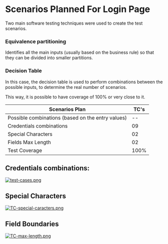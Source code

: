 # Scenarios Planned For Login Page
Two main software testing techniques were used to create the test scenarios.

### Equivalence partitioning
Identifies all the main inputs (usually based on the business rule) so that they can be divided into smaller partitions.

### Decision Table
In this case, the decision table is used to perform combinations between the possible inputs, to determine the real number of scenarios.

This way, it is possible to have coverage of 100% or very close to it.

| Scenarios Plan                                               |  TC's  |
|--------------------------------------------------------------|--------|
| Possible combinations (based on the entry values)	           |   --   |
| Credentials combinations	                                   |   09   |
| Special Characters                                           |   02   |
| Fields Max Length                                            |   02   |
| Test Coverage	                                               |  100%  |

## Credentials combinations:
[![test-cases.png](https://i.postimg.cc/d1kQXxH2/test-cases.png)](https://postimg.cc/dkFKZ4K3)

## Special Characters
[![TC-special-caracters.png](https://i.postimg.cc/QMF79K9m/TC-special-caracters.png)](https://postimg.cc/zL1v4BkH)

## Field Boundaries
[![TC-max-length.png](https://i.postimg.cc/yYfCzTMW/TC-max-length.png)](https://postimg.cc/nCQP4qct)
